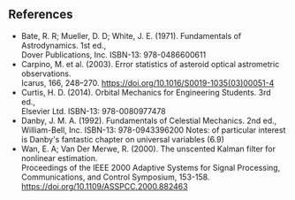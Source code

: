 ## References
* Bate, R. R; Mueller, D. D; White, J. E. (1971). Fundamentals of Astrodynamics. 1st ed.,  
    Dover Publications, Inc. ISBN-13: 978-0486600611
* Carpino, M. et al. (2003). Error statistics of asteroid optical astrometric observations.  
    Icarus, 166, 248–270. https://doi.org/10.1016/S0019-1035(03)00051-4
* Curtis, H. D. (2014). Orbital Mechanics for Engineering Students. 3rd ed.,  
    Elsevier Ltd. ISBN-13: 978-0080977478
* Danby, J. M. A. (1992). Fundamentals of Celestial Mechanics. 2nd ed.,
    William-Bell, Inc. ISBN-13: 978-0943396200
    Notes: of particular interest is Danby's fantastic chapter on universal variables (6.9)
* Wan, E. A; Van Der Merwe, R. (2000). The unscented Kalman filter for nonlinear estimation.  
    Proceedings of the IEEE 2000 Adaptive Systems for Signal Processing, Communications, and Control Symposium, 153-158. https://doi.org/10.1109/ASSPCC.2000.882463
